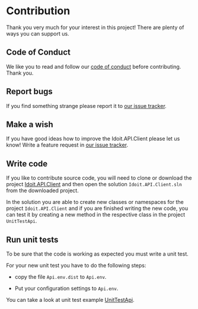 # Contribution

Thank you very much for your interest in this project! There are plenty of ways you can support us.

## Code of Conduct

We like you to read and follow our [code of conduct](CODE_OF_CONDUCT.md) before contributing. Thank you.

## Report bugs

If you find something strange please report it to [our issue tracker](https://github.com/OKT90/Idoit.API.Client/issues).

## Make a wish

If you have good ideas how to improve the Idoit.API.Client please let us know! Write a feature request in [our issue tracker](https://github.com/OKT90/Idoit.API.Client/issues).

## Write code

If you like to contribute source code, you will need to clone or download the project [Idoit.API.Client](https://github.com/OKT90/Idoit.API.Client) and then open the solution `Idoit.API.Client.sln` from the downloaded project.

In the solution you are able to create new classes or namespaces for the project `Idoit.API.Client` and if you are finished writing the new code, you can test it by creating a new method in the respective class in the project `UnitTestApi`.

## Run unit tests

To be sure that the code is working as expected you must write a unit test.

For your new unit test you have to do the following steps:

- copy the file `Api.env.dist` to `Api.env`.

- Put your configuration settings to `Api.env`.


You can take a look at unit test example [UnitTestApi](https://github.com/OKT90/Idoit.API.Client/tree/master/UnitTestApi).
